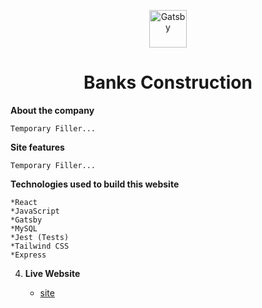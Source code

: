 <p align="center">
  <a href="https://www.gatsbyjs.com/?utm_source=starter&utm_medium=readme&utm_campaign=minimal-starter">
    <img alt="Gatsby" src="https://www.gatsbyjs.com/Gatsby-Monogram.svg" width="60" />
  </a>
</p>
<h1 align="center">
  Banks Construction
</h1>

**About the company**

    Temporary Filler...

**Site features**

    Temporary Filler...

**Technologies used to build this website**

    *React
    *JavaScript
    *Gatsby
    *MySQL
    *Jest (Tests)
    *Tailwind CSS
    *Express

4.  **Live Website**

    - [site](https://www.gatsbyjs.com/docs/?utm_source=starter&utm_medium=readme&utm_campaign=minimal-starter)
